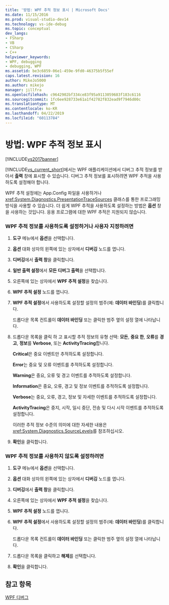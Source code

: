```yaml
---
title: '방법: WPF 추적 정보 표시 | Microsoft Docs'
ms.date: 11/15/2016
ms.prod: visual-studio-dev14
ms.technology: vs-ide-debug
ms.topic: conceptual
dev_langs:
- FSharp
- VB
- CSharp
- C++
helpviewer_keywords:
- WPF, debugging
- debugging, WPF
ms.assetid: be3c6859-06e1-459e-9fd0-46375b5f55ef
caps.latest.revision: 16
author: MikeJo5000
ms.author: mikejo
manager: jillfra
ms.openlocfilehash: c9642902bf334ce83f95a9113059683f183c6116
ms.sourcegitcommit: 1fc6ee928733e61a1f42782f832ead9f7946d00c
ms.translationtype: MT
ms.contentlocale: ko-KR
ms.lasthandoff: 04/22/2019
ms.locfileid: "60113784"
---
```

# <a name="how-to-display-wpf-trace-information"></a>방법: WPF 추적 정보 표시
[!INCLUDE[vs2017banner](../includes/vs2017banner.md)]

[!INCLUDE[vs_current_short](../includes/vs-current-short-md.md)]에서는 WPF 애플리케이션에서 디버그 추적 정보를 받아서 **출력** 창에 표시할 수 있습니다. 디버그 추적 정보를 표시하려면 WPF 추적을 사용하도록 설정해야 합니다.  
  
 WPF 추적 설정에는 App.Config 파일을 사용하거나 <xref:System.Diagnostics.PresentationTraceSources> 클래스를 통한 프로그래밍 방식을 사용할 수 있습니다. 더 쉽게 WPF 추적을 사용하도록 설정하는 방법은 **옵션** 창을 사용하는 것입니다. 응용 프로그램에 대한 WPF 추적은 지원되지 않습니다.  
  
### <a name="to-enable-or-customize-wpf-trace-information"></a>WPF 추적 정보를 사용하도록 설정하거나 사용자 지정하려면  
  
1. **도구** 메뉴에서 **옵션**을 선택합니다.  
  
2. **옵션** 대화 상자의 왼쪽에 있는 상자에서 **디버깅** 노드를 엽니다.  
  
3. **디버깅**에서 **출력 창**을 클릭합니다.  
  
4. **일반 출력 설정**에서 **모든 디버그 출력**을 선택합니다.  
  
5. 오른쪽에 있는 상자에서 **WPF 추적 설정**을 찾습니다.  
  
6. **WPF 추적 설정** 노드를 엽니다.  
  
7. **WPF 추적 설정**에서 사용하도록 설정할 설정의 범주(예: **데이터 바인딩**)를 클릭합니다.  
  
     드롭다운 목록 컨트롤이 **데이터 바인딩** 또는 클릭한 범주 옆의 설정 열에 나타납니다.  
  
8. 드롭다운 목록을 클릭 하 고 표시할 추적 정보의 유형 선택: **모든**, **중요 한**, **오류**를 **경고**, **정보**를 **Verbose**, 또는 **ActivityTracing**합니다.  
  
     **Critical**은 중요 이벤트만 추적하도록 설정합니다.  
  
     **Error**는 중요 및 오류 이벤트를 추적하도록 설정합니다.  
  
     **Warning**은 중요, 오류 및 경고 이벤트를 추적하도록 설정합니다.  
  
     **Information**은 중요, 오류, 경고 및 정보 이벤트를 추적하도록 설정합니다.  
  
     **Verbose**는 중요, 오류, 경고, 정보 및 자세한 이벤트를 추적하도록 설정합니다.  
  
     **ActivityTracing**은 중지, 시작, 일시 중단, 전송 및 다시 시작 이벤트를 추적하도록 설정합니다.  
  
     이러한 추적 정보 수준의 의미에 대한 자세한 내용은 <xref:System.Diagnostics.SourceLevels>를 참조하십시오.  
  
9. **확인**을 클릭합니다.  
  
### <a name="to-disable-wpf-trace-information"></a>WPF 추적 정보를 사용하지 않도록 설정하려면  
  
1. **도구** 메뉴에서 **옵션**을 선택합니다.  
  
2. **옵션** 대화 상자의 왼쪽에 있는 상자에서 **디버깅** 노드를 엽니다.  
  
3. **디버깅**에서 **출력 창**을 클릭합니다.  
  
4. 오른쪽에 있는 상자에서 **WPF 추적 설정**을 찾습니다.  
  
5. **WPF 추적 설정** 노드를 엽니다.  
  
6. **WPF 추적 설정**에서 사용하도록 설정할 설정의 범주(예: **데이터 바인딩**)를 클릭합니다.  
  
     드롭다운 목록 컨트롤이 **데이터 바인딩** 또는 클릭한 범주 옆의 설정 열에 나타납니다.  
  
7. 드롭다운 목록을 클릭하고 **해제**를 선택합니다.  
  
8. **확인**을 클릭합니다.  
  
## <a name="see-also"></a>참고 항목  
 [WPF 디버그](../debugger/debugging-wpf.md)
